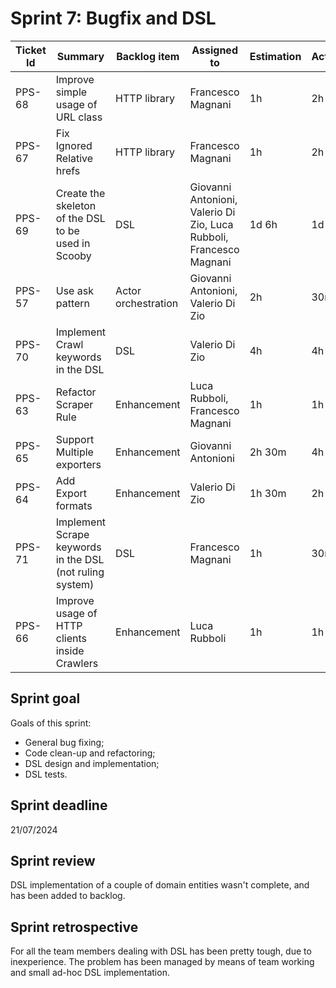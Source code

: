 # Sprint 7: Bugfix and DSL

| Ticket Id | Summary                                                       | Backlog item        | Assigned to                                                         | Estimation | Actual | Type          |
|-----------|---------------------------------------------------------------|---------------------|---------------------------------------------------------------------|------------|--------|---------------|
| PPS-68    | Improve simple usage of URL class                             | HTTP library        | Francesco Magnani                                                   | 1h         | 2h     | Enhancement   |
| PPS-67    | Fix Ignored Relative hrefs                                    | HTTP library        | Francesco Magnani                                                   | 1h         | 2h     | Fix           |
| PPS-69    | Create the skeleton of the DSL to be used in Scooby           | DSL                 | Giovanni Antonioni, Valerio Di Zio, Luca Rubboli, Francesco Magnani | 1d 6h      | 1d 2h  | Design        |
| PPS-57    | Use ask pattern                                               | Actor orchestration | Giovanni Antonioni, Valerio Di Zio                                  | 2h         | 30m    | Refactoring   |
| PPS-70    | Implement Crawl keywords in the DSL                           | DSL                 | Valerio Di Zio                                                      | 4h         | 4h     | Dev           |
| PPS-63    | Refactor Scraper Rule                                         | Enhancement         | Luca Rubboli, Francesco Magnani                                     | 1h         | 1h     | Refactoring   |
| PPS-65    | Support Multiple exporters                                    | Enhancement         | Giovanni Antonioni                                                  | 2h 30m     | 4h     | Dev           |
| PPS-64    | Add Export formats                                            | Enhancement         | Valerio Di Zio                                                      | 1h 30m     | 2h     | Dev           |
| PPS-71    | Implement Scrape keywords in the DSL (not ruling system)      | DSL                 | Francesco Magnani                                                   | 1h         | 30m    | Dev           |
| PPS-66    | Improve usage of HTTP clients inside Crawlers                 | Enhancement         | Luca Rubboli                                                        | 1h         | 1h     | Enhancement   |

## Sprint goal

Goals of this sprint:
- General bug fixing;
- Code clean-up and refactoring;
- DSL design and implementation;
- DSL tests.

## Sprint deadline

21/07/2024

## Sprint review

DSL implementation of a couple of domain entities wasn't complete, and has been added to backlog. 

## Sprint retrospective

For all the team members dealing with DSL has been pretty tough, due to inexperience. The problem has been managed by means of team working and small ad-hoc DSL implementation.

